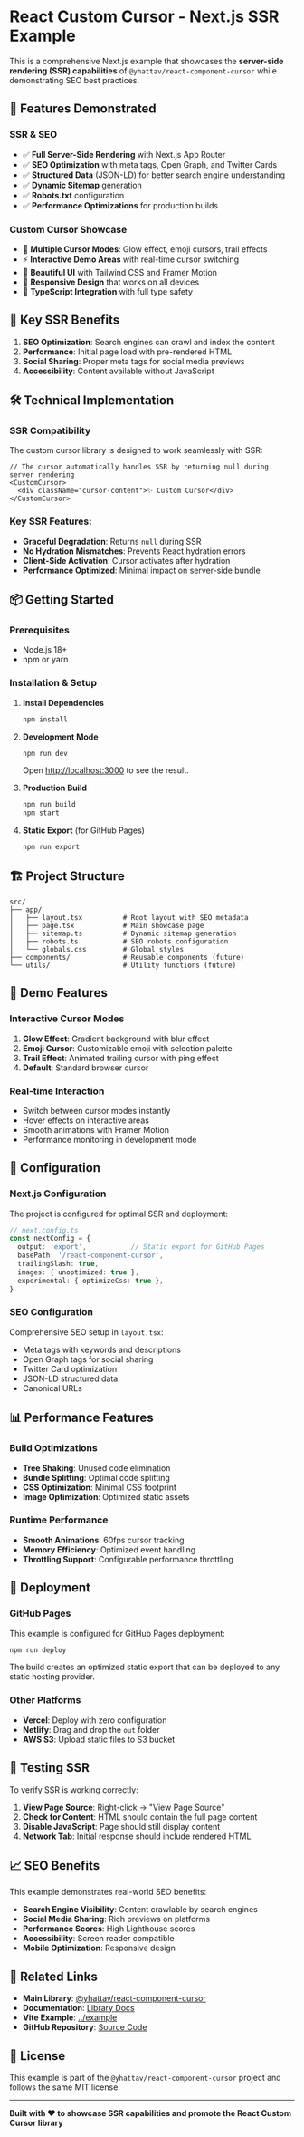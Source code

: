 # React Custom Cursor - Next.js SSR Example

This is a comprehensive Next.js example that showcases the **server-side rendering (SSR) capabilities** of `@yhattav/react-component-cursor` while demonstrating SEO best practices.

## 🌟 Features Demonstrated

### SSR & SEO
- ✅ **Full Server-Side Rendering** with Next.js App Router
- ✅ **SEO Optimization** with meta tags, Open Graph, and Twitter Cards
- ✅ **Structured Data** (JSON-LD) for better search engine understanding
- ✅ **Dynamic Sitemap** generation
- ✅ **Robots.txt** configuration
- ✅ **Performance Optimizations** for production builds

### Custom Cursor Showcase
- 🎯 **Multiple Cursor Modes**: Glow effect, emoji cursors, trail effects
- ⚡ **Interactive Demo Areas** with real-time cursor switching
- 🎨 **Beautiful UI** with Tailwind CSS and Framer Motion
- 📱 **Responsive Design** that works on all devices
- 🔧 **TypeScript Integration** with full type safety

## 🚀 Key SSR Benefits

1. **SEO Optimization**: Search engines can crawl and index the content
2. **Performance**: Initial page load with pre-rendered HTML
3. **Social Sharing**: Proper meta tags for social media previews
4. **Accessibility**: Content available without JavaScript

## 🛠️ Technical Implementation

### SSR Compatibility
The custom cursor library is designed to work seamlessly with SSR:

```tsx
// The cursor automatically handles SSR by returning null during server rendering
<CustomCursor>
  <div className="cursor-content">✨ Custom Cursor</div>
</CustomCursor>
```

### Key SSR Features:
- **Graceful Degradation**: Returns `null` during SSR
- **No Hydration Mismatches**: Prevents React hydration errors
- **Client-Side Activation**: Cursor activates after hydration
- **Performance Optimized**: Minimal impact on server-side bundle

## 📦 Getting Started

### Prerequisites
- Node.js 18+ 
- npm or yarn

### Installation & Setup

1. **Install Dependencies**
   ```bash
   npm install
   ```

2. **Development Mode**
   ```bash
   npm run dev
   ```
   Open [http://localhost:3000](http://localhost:3000) to see the result.

3. **Production Build**
   ```bash
   npm run build
   npm start
   ```

4. **Static Export** (for GitHub Pages)
   ```bash
   npm run export
   ```

## 🏗️ Project Structure

```
src/
├── app/
│   ├── layout.tsx          # Root layout with SEO metadata
│   ├── page.tsx            # Main showcase page
│   ├── sitemap.ts          # Dynamic sitemap generation
│   ├── robots.ts           # SEO robots configuration
│   └── globals.css         # Global styles
├── components/             # Reusable components (future)
└── utils/                  # Utility functions (future)
```

## 🎯 Demo Features

### Interactive Cursor Modes
1. **Glow Effect**: Gradient background with blur effect
2. **Emoji Cursor**: Customizable emoji with selection palette  
3. **Trail Effect**: Animated trailing cursor with ping effect
4. **Default**: Standard browser cursor

### Real-time Interaction
- Switch between cursor modes instantly
- Hover effects on interactive areas
- Smooth animations with Framer Motion
- Performance monitoring in development mode

## 🔧 Configuration

### Next.js Configuration
The project is configured for optimal SSR and deployment:

```typescript
// next.config.ts
const nextConfig = {
  output: 'export',           // Static export for GitHub Pages
  basePath: '/react-component-cursor',
  trailingSlash: true,
  images: { unoptimized: true },
  experimental: { optimizeCss: true },
}
```

### SEO Configuration
Comprehensive SEO setup in `layout.tsx`:
- Meta tags with keywords and descriptions
- Open Graph tags for social sharing
- Twitter Card optimization
- JSON-LD structured data
- Canonical URLs

## 📊 Performance Features

### Build Optimizations
- **Tree Shaking**: Unused code elimination
- **Bundle Splitting**: Optimal code splitting
- **CSS Optimization**: Minimal CSS footprint
- **Image Optimization**: Optimized static assets

### Runtime Performance
- **Smooth Animations**: 60fps cursor tracking
- **Memory Efficiency**: Optimized event handling
- **Throttling Support**: Configurable performance throttling

## 🚀 Deployment

### GitHub Pages
This example is configured for GitHub Pages deployment:

```bash
npm run deploy
```

The build creates an optimized static export that can be deployed to any static hosting provider.

### Other Platforms
- **Vercel**: Deploy with zero configuration
- **Netlify**: Drag and drop the `out` folder
- **AWS S3**: Upload static files to S3 bucket

## 🧪 Testing SSR

To verify SSR is working correctly:

1. **View Page Source**: Right-click → "View Page Source"
2. **Check for Content**: HTML should contain the full page content
3. **Disable JavaScript**: Page should still display content
4. **Network Tab**: Initial response should include rendered HTML

## 📈 SEO Benefits

This example demonstrates real-world SEO benefits:

- **Search Engine Visibility**: Content crawlable by search engines
- **Social Media Sharing**: Rich previews on platforms
- **Performance Scores**: High Lighthouse scores
- **Accessibility**: Screen reader compatible
- **Mobile Optimization**: Responsive design

## 🔗 Related Links

- **Main Library**: [@yhattav/react-component-cursor](https://www.npmjs.com/package/@yhattav/react-component-cursor)
- **Documentation**: [Library Docs](https://yhattav.github.io/react-component-cursor)
- **Vite Example**: [../example](../example)
- **GitHub Repository**: [Source Code](https://github.com/yhattav/react-component-cursor)

## 📝 License

This example is part of the `@yhattav/react-component-cursor` project and follows the same MIT license.

---

**Built with ❤️ to showcase SSR capabilities and promote the React Custom Cursor library**
